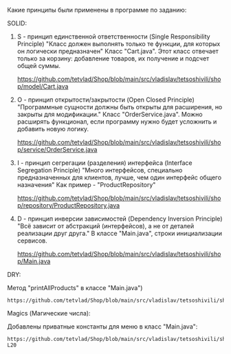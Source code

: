 Какие принципы были применены в программе по заданию:

SOLID:

1) S - принцип единственной ответственности (Single Responsibility Principle)
	"Класс должен выполнять только те функции, для которых он логически предназначен"
	Класс "Cart.java".
	Этот класс отвечает только за корзину: добавление товаров, их получение и подсчет общей суммы. 

	https://github.com/tetvlad/Shop/blob/main/src/vladislav/tetsoshivili/shop/model/Cart.java

2)  O - принцип открытости/закрытости (Open Closed Principle)
	"Программные сущности должны быть открыты для расширения, но закрыты для модификации."
	Класс "OrderService.java".
	Можно расширять функционал, если программу нужно будет усложнить и добавить новую логику.

	https://github.com/tetvlad/Shop/blob/main/src/vladislav/tetsoshivili/shop/service/OrderService.java

3)  I - принцип сегрегации (разделения) интерфейса (Interface Segregation Principle)
	"Много интерфейсов, специально предназначенных для клиентов, лучше, чем один интерфейс общего назначения"
	Как пример - "ProductRepository" 

	https://github.com/tetvlad/Shop/blob/main/src/vladislav/tetsoshivili/shop/repository/ProductRepository.java

4) D - принцип инверсии зависимостей (Dependency Inversion Principle)
	"Всё зависит от абстракций (интерфейсов), а не от деталей реализации друг друга."
	В классе "Main.java", строки инициализации сервисов.

	https://github.com/tetvlad/Shop/blob/main/src/vladislav/tetsoshivili/shop/Main.java

DRY:

Метод "printAllProducts" в классе "Main.java") 

	https://github.com/tetvlad/Shop/blob/main/src/vladislav/tetsoshivili/shop/Main.java#L68


Magics (Магические числа): 

Добавлены приватные константы для меню в класс "Main.java":

	https://github.com/tetvlad/Shop/blob/main/src/vladislav/tetsoshivili/shop/Main.java#L13-L20
